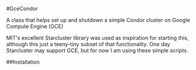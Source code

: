 #GceCondor

A class that helps set up and shutdown a simple Condor cluster on Google Compute Engine (GCE)

MIT's excellent Starcluster library was used as inspiration for starting this, although this just a teeny-tiny subset of
that functionality. One day Starcluster may support GCE, but for now I am using these simple scripts.

##Installation



